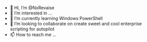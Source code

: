 - 👋 Hi, I’m @NxRevaise
- 👀 I’m interested in ...
- 🌱 I’m currently learning Windows PowerShell
- 💞️ I’m looking to collaborate on create sweet and cool enterprise scripting for autopilot
- 📫 How to reach me ...

<!---
NxRevaise/NxRevaise is a ✨ special ✨ repository because its `README.md` (this file) appears on your GitHub profile.
You can click the Preview link to take a look at your changes.
--->
